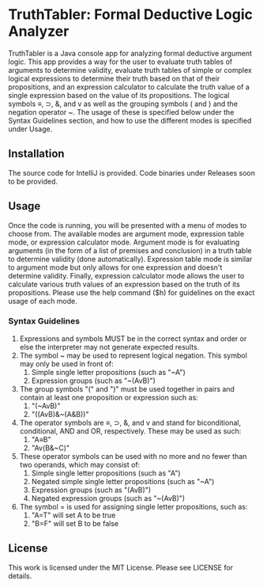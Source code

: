 # TruthTabler: Formal Deductive Logic Analyzer
TruthTabler is a Java console app for analyzing formal deductive argument logic. 
This app provides a way for the user to evaluate truth tables of arguments to determine
 validity, evaluate truth tables of simple or complex logical expressions to determine their 
 truth based on that of their propositions, and an expression calculator to calculate the 
 truth value of a single expression based on the value of its propositions. The logical 
symbols ≡, ⊃, &, and v as well as the grouping symbols ( and ) and the negation operator ~.
 The usage of these is specified below under the Syntax Guidelines section, and how to use the different modes
 is specified under Usage.

## Installation
The source code for IntelliJ is provided. Code binaries under Releases soon to be provided.

## Usage
Once the code is running, you will be presented with a menu of modes to choose from. The available modes are argument mode, expression table mode, or expression calculator mode.
Argument mode is for evaluating arguments (in the form of a list of premises and conclusion) in a truth table to determine validity (done automatically). Expression table mode is 
similar to argument mode but only allows for one expression and doesn't determine validity. Finally, expression calculator mode allows the user
to calculate various truth values of an expression based on the truth of its propositions. Please use the help command ($h) for guidelines on the exact usage
of each mode.
### **Syntax Guidelines**
1.   Expressions and symbols MUST be in the correct syntax and order or else the interpreter may not generate expected results.
1.  The symbol ~ may be used to represent logical negation. This symbol may only be used in front of:
     1.   Simple single letter propositions (such as "~A")
     1.   Expression groups (such as "~(AvB)")
1.  The group symbols "(" and ")" must be used together in pairs and contain at least one proposition or expression such as:
     1.   "(~AvB)"
     1.   "((AvB)&~(A&B))"
1.  The operator symbols are ≡, ⊃, &, and v and stand for biconditional, conditional, AND and OR, respectively. These may be used as such:
     1.   "A≡B"
     1.   "Av(B&~C)"
1.  These operator symbols can be used with no more and no fewer than two operands, which may consist of:
     1.   Simple single letter propositions (such as "A")
     1.   Negated simple single letter propositions (such as "~A")
     1.   Expression groups (such as "(AvB)")
     1.   Negated expression groups (such as "~(AvB)")
1.   The symbol = is used for assigning single letter propositions, such as:
     1.  "A=T" will set A to be true
     1.  "B=F" will set B to be false
     
## License
This work is licensed under the MIT License. Please see LICENSE for details.

